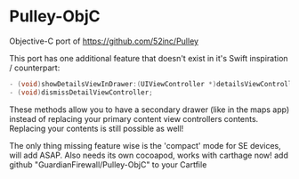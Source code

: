 # Pulley-ObjC
Objective-C port of https://github.com/52inc/Pulley

This port has one additional feature that doesn't exist in it's Swift inspiration / counterpart: 

```Objective-C
- (void)showDetailsViewInDrawer:(UIViewController *)detailsViewController;
- (void)dismissDetailViewController;
```

These methods allow you to have a secondary drawer (like in the maps app) instead of replacing your primary content view controllers contents. Replacing your contents is still possible as well!

The only thing missing feature wise is the 'compact' mode for SE devices, will add ASAP. Also needs its own cocoapod, works with carthage now! add github "GuardianFirewall/Pulley-ObjC" to your Cartfile

